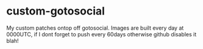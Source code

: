 # custom-gotosocial
My custom patches ontop off gotosocial.
Images are built every day at 0000UTC, if I dont forget to push every 60days otherwise github disables it blah!
